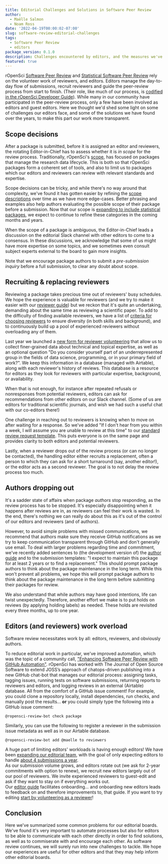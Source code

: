 ```yaml
---
title: Editorial Challenges and Solutions in Software Peer Review 
author:
  - Maëlle Salmon
  - Noam Ross
date: '2022-04-19T00:00:02-07:00'
slug: software-review-editorial-challenges
tags:
  - Software Peer Review
  - editors
package_version: 0.1.0
description: Challenges encountered by editors, and the measures we've taken to try to alleviate said problems.
featured: true
---
```


rOpenSci [Software Peer Review](/software-review/) and [Statistical Software Peer Review](/software-review/) rely on the volunteer work of reviewers, and editors.
Editors manage the day-to-day flow of submissions, recruit reviewers and guide the peer-review process from start to finish.  (Their role, like much of our process, is [codified in the rOpenSci Developer Guide](https://devguide.ropensci.org/editorguide.html)).   While many in our community have participated in the peer-review process, only a few have been involved as editors and guest editors. Here we thought we'd shed some light on some of challenges our editors face, and some of the solutions we have found over the years, to make this part our work more transparent.

## Scope decisions 

After a package is submitted, before it is assigned an editor and reviewers, the rotating Editor-in-Chief has to assess whether it is _in scope_ for the review process.  Traditionally, rOpenSci's [scope](https://devguide.ropensci.org/policies.html#aims-and-scope), has focused on packages that manage the research data lifecycle. This is both so that rOpenSci packages form a coherent set of tools, and also to limit us to packages which our editors and reviewers can review with relevant standards and expertise.  

Scope decisions can be tricky, and while there's no way around that complexity, we've found it has gotten easier by refining the [scope descriptions](https://devguide.ropensci.org/policies.html#aims-and-scope) over time as we have  more edge-cases.
Better phrasing and examples also help authors evaluating the possible scope of their package before a submission.  Now that our scope is [expanding to include statistical packages](https://stats-devguide.ropensci.org/overview.html#overview-categories), we expect to continue to refine these categories in the coming months and years.

When the scope of a package is ambiguous, the Editor-in-Chief leads a discussion on the editorial Slack channel with other editors to come to a consensus.
In these discussions, we acknowledge that some of us might have more expertise on some topics, and we sometimes even consult subject experts external to the board to gain more insights.

Note that we encourage package authors to submit a _pre-submission inquiry_ before a full submission, to clear any doubt about scope.

## Recruiting & replacing reviewers

Reviewing a package takes precious time out of reviewers' busy schedules.
We hope the experience is valuable for reviewers (and we try to make it easier with our [reviewer guide](https://devguide.ropensci.org/reviewerguide.html)) but we reckon that it's quite an undertaking, demanding about the same time as reviewing a scientific paper. 
To add to the difficulty of finding available reviewers, we have a list of [criteria for choosing reviewers](https://devguide.ropensci.org/editorguide.html#criteria-for-choosing-a-reviewer) to ensure diversity (in both skills and background), and to continuously build up a pool of experienced reviewers without overloading any of them.

Last year we launched a [new form for reviewer volunteering](/blog/2021/11/18/devguide-0.7.0/#a-new-form-for-volunteer-reviewing) that allow us to collect finer-grained data about technical and topical expertise, as well as an optional question "Do you consider yourself part of an underrepresented group in the fields of data science, programming, or in your primary field of work?".
We keep this information in a database (managed with Airtable), along with each reviewer's history of reviews.  This database is a resource for editors as they look for reviewers with particular expertise, background, or availability.

When that is not enough, for instance after repeated refusals or nonresponses from potential reviewers, editors can ask for recommendations from other editors on our Slack channel. (Some of us are editors for traditional scientific journals, and wish we had such a useful chat with our co-editors there!)

One challenge in reaching out to reviewers is knowing when to move on after waiting for a response.  So we've added "If I don't hear from you within a week, I will assume you are unable to review at this time" to our [standard review request template](https://devguide.ropensci.org/reviewrequesttemplate.html). This puts everyone is on the same page and provides clarity to both editors and potential reviewers.

Lastly, when a reviewer drops out of the review process (or can no longer be contacted),
the handling editor either recruits a replacement, often a person to which they can ask for a short turnaround (say, another editor!), or the editor acts as a second reviewer.
The goal is to not delay the review process too much.

## Authors dropping out

It's a sadder state of affairs when package _authors_ stop responding, as the review process has to be stopped.
It's especially disappointing when it happens after reviews are in, as reviewers can feel their work is wasted.
In the end, there's nothing we can really do about this as it's out of the control of our editors and reviewers (and of authors).

However, to avoid simple problems with missed communications, we recommend that authors make sure they receive GitHub notifications as we try to keep communication transparent through GitHub and don't generally use email. 
To deal with larger problems regarding time and commitment, we've recently added sentences to (the development version of) the [author guide](https://devdevguide.netlify.app/authors-guide.html) and to the submission templates: "I expect to maintain this package for at least 2 years or to find a replacement."
This should prompt package authors to think about the package maintenance in the long term.
While this won't prevent all problems, we hope this will prompt package authors to think about the package maintenance in the long term before submitting their packages for review.

We also understand that while authors may have good intentions, life can twist unexpectedly. 
Therefore, another effort we make is to put holds on reviews (by applying holding labels) as needed. 
These holds are revisited every three months, up to one year.


## Editors (and reviewers) work overload 

Software review necessitates work by all: editors, reviewers, and obviously authors.

To reduce editorial work in particular, we've improved automation, which was the topic of a community call, ["Enhancing Software Peer Review with GitHub Automation"](/commcalls/dec2021-automation/). 
rOpenSci has worked with The Journal of Open Source Software to extend JOSS’s approach of chatops-driven publishing into a new GitHub chat-bot that manages our editorial process: assigning tasks, tagging issues, running tests on software submissions, returning reports to reviewers and editors, and logging reviews in an external (Airtable) database. All from the comfort of a GitHub issue comment!
For example, you could clone a repository locally, install dependencies, run checks, and manually post the   results... **or** you could simply type the following into a GitHub issue comment:

```
@ropensci-review-bot check package
```

Similarly, you can use the following to register a reviewer in the submission issue metadata as well as in our Airtable database.

```
@ropensci-review-bot add @maelle to reviewers
``` 

A huge part of limiting editors' workloads  is having enough editors!  We have been [expanding our editorial team](/tags/editors/), with the goal of only expecting editors to handle [about 4 submissions a year](https://devdevguide.netlify.app/editorguide.html#editors-responsabilities).  
As our submission volume grows, and editors rotate out (we ask for 2-year commitments with option to renew), we recruit new editors largely out of our pool of reviewers.
We invite experienced reviewers to guest-edit and ask if they want to stay on if everything works out.  
Our [editor guide](https://devguide.ropensci.org/editorguide.html) facilitates onboarding... and onboarding new editors leads to feedback on and therefore improvements to, that guide.
If you want to try editing [start by volunteering as a reviewer](/software-reviewer)!

## Conclusion

Here we've summarized some common problems for our editorial boards. 
We've found it's very important to automate processes but also for editors to be able to communicate with each other directly in order to find solutions, as well as to commiserate with and encourage each other.
As software review continues, we will surely run into new challenges to tackle.
We hope our experiences are useful for other editors and that they may help inform other editorial boards.

